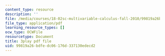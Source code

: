 ```yaml
---
content_type: resource
description: ''
file: /media/courses/18-02sc-multivariable-calculus-fall-2010/99819a26bdfedc06176d337130edecd2_HyqBcD_e_Uw.pdf
file_type: application/pdf
learning_resource_types: []
ocw_type: OCWFile
resourcetype: Document
title: 3play pdf file
uid: 99819a26-bdfe-dc06-176d-337130edecd2
---
```

